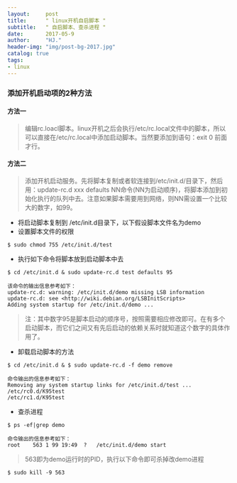```yaml
---
layout:     post
title:      " linux开机自启脚本 "
subtitle:   " 自启脚本、查杀进程 "
date:       2017-05-9
author:     "HJ."
header-img: "img/post-bg-2017.jpg"
catalog: true
tags:
- linux
---
```


### 添加开机启动项的2种方法

#### 方法一

>编辑rc.loacl脚本。linux开机之后会执行/etc/rc.local文件中的脚本，所以可以直接在/etc/rc.local中添加启动脚本。当然要添加到语句：exit 0 前面才行。

#### 方法二

>添加开机启动服务。先将脚本复制或者软连接到/etc/init.d/目录下，然后用：update-rc.d xxx defaults NN命令(NN为启动顺序)，将脚本添加到初始化执行的队列中去。注意如果脚本需要用到网络，则NN需设置一个比较大的数字，如99。

- 将启动脚本复制到 /etc/init.d目录下，以下假设脚本文件名为demo
- 设置脚本文件的权限

`$ sudo chmod 755 /etc/init.d/test`
- 执行如下命令将脚本放到启动脚本中去

`$ cd /etc/init.d & sudo update-rc.d test defaults 95`
```
该命令的输出信息参考如下：
update-rc.d: warning: /etc/init.d/demo missing LSB information
update-rc.d: see <http://wiki.debian.org/LSBInitScripts>
Adding system startup for /etc/init.d/demo ...
```
> 注：其中数字95是脚本启动的顺序号，按照需要相应修改即可。在有多个启动脚本，而它们之间又有先后启动的依赖关系时就知道这个数字的具体作用了。
- 卸载启动脚本的方法

`$ cd /etc/init.d & $ sudo update-rc.d -f demo remove`
```
命令输出的信息参考如下：
Removing any system startup links for /etc/init.d/test ...
/etc/rc0.d/K95test
/etc/rc1.d/K95test
```
- 查杀进程

`$ ps -ef|grep demo`

```
命令输出的信息参考如下：
root	563	1 99 19:49	?	/etc/init.d/demo start
```
>563即为demo运行时的PID，执行以下命令即可杀掉改demo进程

`$ sudo kill -9 563` 

